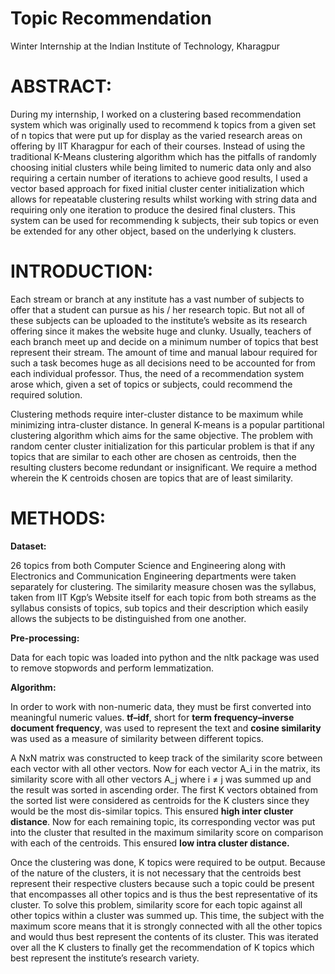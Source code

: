 # Topic Recommendation
Winter Internship at the Indian Institute of Technology, Kharagpur

# ABSTRACT:
During my internship, I worked on a clustering based recommendation system which was originally used to recommend k topics from a given set of n topics that were put up for display as the varied research areas on offering by IIT Kharagpur for each of their courses. Instead of using the traditional K-Means clustering algorithm which has the pitfalls of randomly choosing initial clusters while being limited to numeric data only and also requiring a certain number of iterations to achieve good results, I used a vector based approach for fixed initial cluster center initialization which allows for repeatable clustering results whilst working with string data and requiring only one iteration to produce the desired final clusters. This system can be used for recommending k subjects, their sub topics or even be extended for any other object, based on the underlying k clusters.

# INTRODUCTION:
Each stream or branch at any institute has a vast number of subjects to offer that a student can pursue as his / her research topic. But not all of these subjects can be uploaded to the institute’s website as its research offering since it makes the website huge and clunky. Usually, teachers of each branch meet up and decide on a minimum number of topics that best represent their stream. The amount of time and manual labour required for such a task becomes huge as all decisions need to be accounted for from each individual professor. Thus, the need of a recommendation system arose which, given a set of topics or subjects, could recommend the required solution.

Clustering methods require inter-cluster distance to be maximum while minimizing intra-cluster distance. In general K-means is a popular partitional clustering algorithm which aims for the same objective. The problem with random center cluster initialization for this particular problem is that if any topics that are similar to each other are chosen as centroids, then the resulting clusters become redundant or insignificant. We require a method wherein the K centroids chosen are topics that are of least similarity.

# METHODS:
**Dataset:**

26 topics from both Computer Science and Engineering along with Electronics and Communication Engineering departments were taken separately for clustering. The similarity measure chosen was the syllabus, taken from IIT Kgp’s Website itself for each topic from both streams as the syllabus consists of topics, sub topics and their description which easily allows the subjects to be distinguished from one another.

**Pre-processing:**

Data for each topic was loaded into python and the nltk package was used to remove stopwords and perform lemmatization.

**Algorithm:**

In order to work with non-numeric data, they must be first converted into meaningful numeric values. **tf–idf**, short for **term frequency–inverse document frequency**, was used to represent the text and **cosine similarity** was used as a measure of similarity between different topics.

A NxN matrix was constructed to keep track of the similarity score between each vector with all other vectors. Now for each vector A_i in the matrix, its similarity score with all other vectors A_j where i ≠ j was summed up and the result was sorted in ascending order. The first K vectors obtained from the sorted list were considered as centroids for the K clusters since they would be the most dis-similar topics. This ensured **high inter cluster distance**. Now for each remaining topic, its corresponding vector was put into the cluster that resulted in the maximum similarity score on comparison with each of the centroids. This ensured **low intra cluster distance.**

Once the clustering was done, K topics were required to be output. Because of the nature of the clusters, it is not necessary that the centroids best represent their respective clusters because such a topic could be present that encompasses all other topics and is thus the best representative of its cluster. To solve this problem, similarity score for each topic against all other topics within a cluster was summed up. This time, the subject with the maximum score means that it is strongly connected with all the other topics and would thus best represent the contents of its cluster. This was iterated over all the K clusters to finally get the recommendation of K topics which best represent the institute’s research variety.
